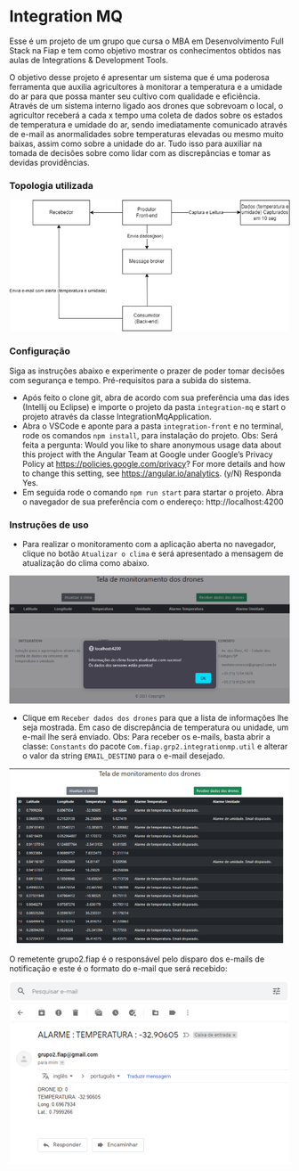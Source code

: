# Integration MQ

Esse é um projeto de um grupo que cursa o MBA em Desenvolvimento Full Stack na Fiap e tem como objetivo mostrar os conhecimentos obtidos nas aulas de Integrations & Development Tools. 

O objetivo desse projeto é apresentar um sistema que é uma poderosa ferramenta que auxilia agricultores à monitorar a temperatura e a umidade do ar para que possa manter seu cultivo com qualidade e eficiência. Através de um sistema interno ligado aos drones que sobrevoam o local, o agricultor receberá a cada x tempo uma coleta de dados sobre os estados de temperatura e umidade do ar, sendo imediatamente comunicado através de e-mail as anormalidades sobre temperaturas elevadas ou mesmo muito baixas, assim como sobre a unidade do ar. Tudo isso para auxiliar na tomada de decisões sobre como lidar com as discrepâncias e tomar as devidas providências.

### Topologia utilizada

![Screenshot](docs/img-6.PNG)

### Configuração

Siga as instruções abaixo e experimente o prazer de poder tomar decisões com segurança e tempo.
Pré-requisitos para a subida do sistema.

- Após feito o clone git, abra de acordo com sua preferência uma das ides (Intellij ou Eclipse) e importe o projeto da pasta `integration-mq` e start o projeto através da classe IntegrationMqApplication.
- Abra o VSCode e aponte para a pasta `integration-front` e no terminal, rode os comandos `npm install`, para instalação do projeto.
Obs: Será feita a pergunta:
Would you like to share anonymous usage data about this project with the Angular Team at Google under Google’s Privacy Policy at https://policies.google.com/privacy? For more details and how to change this setting, see https://angular.io/analytics. (y/N)
Responda Yes.
- Em seguida rode o comando `npm run start` para startar o projeto. Abra o navegador de sua preferência com o endereço: http://localhost:4200


### Instruções de uso

- Para realizar o monitoramento com a aplicação aberta no navegador, clique no botão `Atualizar o clima` e será apresentado a mensagem de atualização do clima como abaixo.

![Screenshot](docs/img-2.PNG)

- Clique em `Receber dados dos drones` para que a lista de informações lhe seja mostrada. Em caso de discrepância de temperatura ou unidade, um e-mail lhe será enviado. 
Obs: Para receber os e-mails, basta abrir a classe: `Constants` do pacote `Com.fiap.grp2.integrationmp.util` e alterar o valor da string `EMAIL_DESTINO` para o e-mail desejado. 

![Screenshot](docs/img-3.PNG)

O remetente grupo2.fiap é o responsável pelo disparo dos e-mails de notificação e este é o formato do e-mail que será recebido: 

![Screenshot](docs/img-5.PNG)
